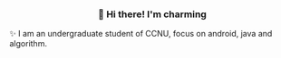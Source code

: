 <h3 align="center">👋 Hi there! I'm charming </h3>

✨ I am an undergraduate student of CCNU, focus on android, java and algorithm.

